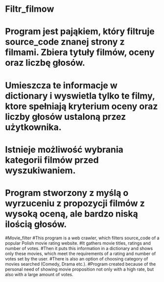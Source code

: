 # Filtr_filmow
# Program jest pająkiem, który filtruje source_code znanej strony z filmami. Zbiera tytuły filmów, oceny oraz liczbę głosów.
# Umieszcza te informacje w dictionary i wyswietla tylko te filmy, ktore spełniają kryterium oceny oraz liczby głosów ustaloną przez użytkownika. 
# Istnieje możliwość wybrania kategorii filmów przed wyszukiwaniem.
# Program stworzony z myślą o wyrzuceniu z propozycji filmów z wysoką oceną, ale bardzo niską ilością głosów.

#Movie_filter
#This program is a web crawler, which filters source_code of a popular Polish movie rating website. 
#It gathers movie titles, ratings and number of votes.
#Then it puts this information in a dictionary and shows only these movies, which meet the requirements of a rating and number of votes set by the user.
#There is also an option of choosing category of movies searched (Comedy, Drama etc.).
#Program created because of the personal need of showing movie proposition not only with a high rate, but also with a large amount of votes. 
